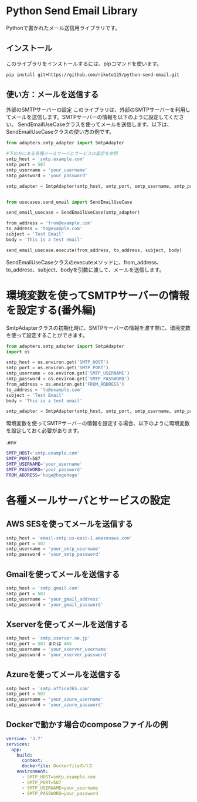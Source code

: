 # Python Send Email Library
Pythonで書かれたメール送信用ライブラリです。

## インストール
このライブラリをインストールするには、pipコマンドを使います。

```bash
pip install git+https://github.com/rikuto125/python-send-email.git
```

## 使い方：メールを送信する
外部のSMTPサーバーの設定
このライブラリは、外部のSMTPサーバーを利用してメールを送信します。SMTPサーバーの情報を以下のように設定してください。
SendEmailUseCaseクラスを使ってメールを送信します。以下は、SendEmailUseCaseクラスの使い方の例です。
```python
from adapters.smtp_adapter import SmtpAdapter

#下の方にある各種メールサーバとサービスの設定を参照
smtp_host = 'smtp.example.com'
smtp_port = 587
smtp_username = 'your_username'
smtp_password = 'your_password'

smtp_adapter = SmtpAdapter(smtp_host, smtp_port, smtp_username, smtp_password)


from usecases.send_email import SendEmailUseCase

send_email_usecase = SendEmailUseCase(smtp_adapter)

from_address = 'from@example.com'
to_address = 'to@example.com'
subject = 'Test Email'
body = 'This is a test email'

send_email_usecase.execute(from_address, to_address, subject, body)
```

SendEmailUseCaseクラスのexecuteメソッドに、from_address、to_address、subject、bodyを引数に渡して、メールを送信します。

# 環境変数を使ってSMTPサーバーの情報を設定する(番外編)
SmtpAdapterクラスの初期化時に、SMTPサーバーの情報を渡す際に、環境変数を使って設定することができます。

```python
from adapters.smtp_adapter import SmtpAdapter
import os

smtp_host = os.environ.get('SMTP_HOST')
smtp_port = os.environ.get('SMTP_PORT')
smtp_username = os.environ.get('SMTP_USERNAME')
smtp_password = os.environ.get('SMTP_PASSWORD')
from_address = os.environ.get('FROM_ADDRESS')
to_address = 'to@example.com'
subject = 'Test Email'
body = 'This is a test email'

smtp_adapter = SmtpAdapter(smtp_host, smtp_port, smtp_username, smtp_password)
```

環境変数を使ってSMTPサーバーの情報を設定する場合、以下のように環境変数を設定しておく必要があります。

.env
```bash
SMTP_HOST='smtp.example.com'
SMTP_PORT=587
SMTP_USERNAME='your_username'
SMTP_PASSWORD='your_password'
FROM_ADDRESS='hoge@hogehoge'
```

# 各種メールサーバとサービスの設定
## AWS SESを使ってメールを送信する
```python
smtp_host = 'email-smtp.us-east-1.amazonaws.com'
smtp_port = 587
smtp_username = 'your_smtp_username'
smtp_password = 'your_smtp_password'
```

## Gmailを使ってメールを送信する
```python
smtp_host = 'smtp.gmail.com'
smtp_port = 587
smtp_username = 'your_gmail_address'
smtp_password = 'your_gmail_password'
```

## Xserverを使ってメールを送信する
```python
smtp_host = 'smtp.xserver.ne.jp'
smtp_port = 587 または 465
smtp_username = 'your_xserver_username'
smtp_password = 'your_xserver_password'
```

## Azureを使ってメールを送信する
```python
smtp_host = 'smtp.office365.com'
smtp_port = 587
smtp_username = 'your_azure_username'
smtp_password = 'your_azure_password'
```

## Dockerで動かす場合のcomposeファイルの例
```yaml
version: '3.7'
services:
  app:
    build: 
      context: .
      dockerfile: Dockerfileのパス
    environment:
      - SMTP_HOST=smtp.example.com
      - SMTP_PORT=587
      - SMTP_USERNAME=your_username
      - SMTP_PASSWORD=your_password
```






